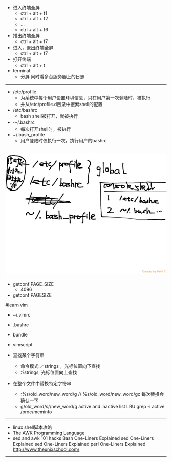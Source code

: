 + 进入终端全屏
	+ ctrl + alt + f1
	+ ctrl + alt + f2
	+  ...
	+ ctrl + alt + f6
+ 推出终端全屏
	+ ctrl + alt + f7
+ 进入，退出终端全屏
	+ ctrl + alt + f7
+ 打开终端
	+ ctrl + alt + t
+ terminal
	+ 分屏	同时看多台服务器上的日志

-----
+ /etc/profile
	+ 为系统中每个用户设置环境信息，只在用户第一次登陆时，被执行
	+ 并从/etc/profile.d目录中搜索shell的配置
+ /etc/bashrc
	+ bash shell被打开，就被执行
+ ～/.bashrc
	+ 每次打开shell时，被执行
+ ~/.bash_profile
	+ 用户登陆时仅执行一次，执行用户的bashrc

![image](linux-bash.png)
-----

+ getconf PAGE_SIZE
	+ 4096
+ getconf PAGESIZE

#learn vim

+ ~/.vimrc
+ .bashrc
+ bundle
+ vimscript


+ 查找某个字符串
  + 命令模式:／strings ，光标位置向下查找
  + :?strings, 光标位置向上查找
+ 在整个文件中替换特定字符串
  + :%s/old_word/new_word/g // %s/old_word/new_word/gc  每次替换会确认一下
  + g/old_word/s//new_word/g
active and inactive list LRU
grep -i active /proc/meminfo

---

+ linux shell脚本攻略
+ The AWK Programming Language
+ sed and awk 101 hacks
Bash One-Liners Explained
sed One-Liners Explained
sed One-Liners Explained
perl One-Liners Explained
http://www.theunixschool.com/

---